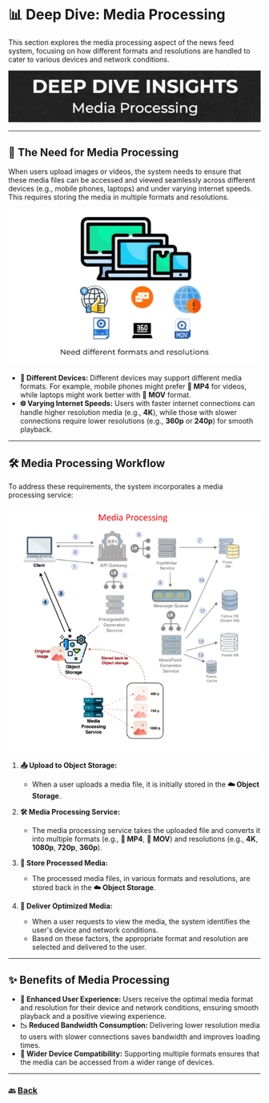 # **📊 Deep Dive: Media Processing**

This section explores the media processing aspect of the news feed system, focusing on how different formats and resolutions are handled to cater to various devices and network conditions.

![19.png](img/19.png)

---

## **🎯 The Need for Media Processing**

When users upload images or videos, the system needs to ensure that these media files can be accessed and viewed seamlessly across different devices (e.g., mobile phones, laptops) and under varying internet speeds. This requires storing the media in multiple formats and resolutions.

![20.png](img/20.png)

- **📱 Different Devices:** Different devices may support different media formats. For example, mobile phones might prefer **🎥 MP4** for videos, while laptops might work better with **🎥 MOV** format.
- **🌐 Varying Internet Speeds:** Users with faster internet connections can handle higher resolution media (e.g., **4K**), while those with slower connections require lower resolutions (e.g., **360p** or **240p**) for smooth playback.

---

## **🛠️ Media Processing Workflow**

To address these requirements, the system incorporates a media processing service:

![21.png](img/21.png)

1. **📤 Upload to Object Storage:**
   - When a user uploads a media file, it is initially stored in the **☁️ Object Storage**.

2. **🛠️ Media Processing Service:**
   - The media processing service takes the uploaded file and converts it into multiple formats (e.g., **🎥 MP4**, **🎥 MOV**) and resolutions (e.g., **4K**, **1080p**, **720p**, **360p**).

3. **📂 Store Processed Media:**
   - The processed media files, in various formats and resolutions, are stored back in the **☁️ Object Storage**.

4. **🚀 Deliver Optimized Media:**
   - When a user requests to view the media, the system identifies the user's device and network conditions.
   - Based on these factors, the appropriate format and resolution are selected and delivered to the user.

---

## **✨ Benefits of Media Processing**

- **🌟 Enhanced User Experience:** Users receive the optimal media format and resolution for their device and network conditions, ensuring smooth playback and a positive viewing experience.
- **📉 Reduced Bandwidth Consumption:** Delivering lower resolution media to users with slower connections saves bandwidth and improves loading times.
- **📱 Wider Device Compatibility:** Supporting multiple formats ensures that the media can be accessed from a wider range of devices.

---

### 🔙 [Back](../README.md)